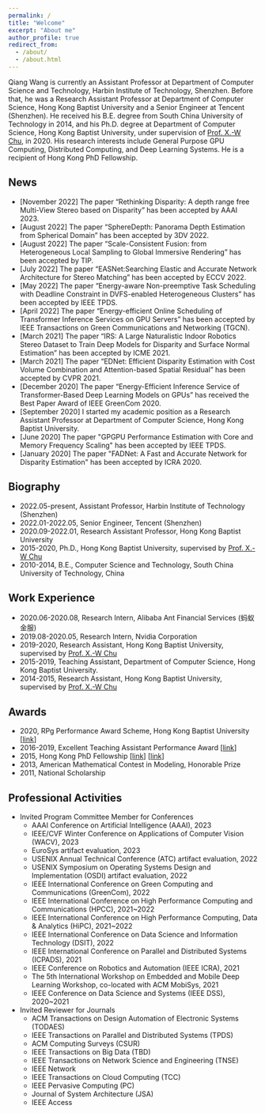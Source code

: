 ```yaml
---
permalink: /
title: "Welcome"
excerpt: "About me"
author_profile: true
redirect_from: 
  - /about/
  - /about.html
---
```



Qiang Wang is currently an Assistant Professor at Department of Computer Science and Technology, Harbin Institute of Technology, Shenzhen. Before that, he was a Research Assistant Professor at Department of Computer Science, Hong Kong Baptist University and a Senior Engineer at Tencent (Shenzhen). He received his B.E. degree from South China University of Technology in 2014, and his Ph.D. degree at Department of Computer Science, Hong Kong Baptist University, under supervision of [Prof. X.-W Chu](https://sites.google.com/view/chuxiaowen), in 2020. His research interests include General Purpose GPU Computing, Distributed Computing, and Deep Learning Systems. He is a recipient of Hong Kong PhD Fellowship.

## News
+ \[November 2022\] The paper “Rethinking Disparity: A depth range free Multi-View Stereo based on Disparity” has been accepted by AAAI 2023. 
+ \[August 2022\] The paper “SphereDepth: Panorama Depth Estimation from Spherical Domain” has been accepted by 3DV 2022. 
+ \[August 2022\] The paper “Scale-Consistent Fusion: from Heterogeneous Local Sampling to Global Immersive Rendering” has been accepted by TIP. 
+ \[July 2022\] The paper “EASNet:Searching Elastic and Accurate Network Architecture for Stereo Matching” has been accepted by ECCV 2022. 
+ \[May 2022\] The paper “Energy-aware Non-preemptive Task Scheduling with Deadline Constraint in DVFS-enabled Heterogeneous Clusters” has been accepted by IEEE TPDS. 
+ \[April 2022\] The paper “Energy-efficient Online Scheduling of Transformer Inference Services on GPU Servers” has been accepted by IEEE Transactions on Green Communications and Networking (TGCN). 
+ \[March 2021\] The paper “IRS: A Large Naturalistic Indoor Robotics Stereo Dataset to Train Deep Models for Disparity and Surface Normal Estimation” has been accepted by ICME 2021.
+ \[March 2021\] The paper “EDNet: Efficient Disparity Estimation with Cost Volume Combination and Attention-based Spatial Residual” has been accepted by CVPR 2021.
+ \[December 2020\] The paper “Energy-Efficient Inference Service of Transformer-Based Deep Learning Models on GPUs” has received the Best Paper Award of IEEE GreenCom 2020.
+ \[September 2020\] I started my academic position as a Research Assistant Professor at Department of Computer Science, Hong Kong Baptist University.
+ \[June 2020\] The paper "GPGPU Performance Estimation with Core and Memory Frequency Scaling" has been accepted by IEEE TPDS.
+ \[January 2020\] The paper "FADNet: A Fast and Accurate Network for Disparity Estimation" has been accepted by ICRA 2020.

## Biography
+ 2022.05-present, Assistant Professor, Harbin Institute of Technology (Shenzhen)
+ 2022.01-2022.05, Senior Engineer, Tencent (Shenzhen)
+ 2020.09-2022.01, Research Assistant Professor, Hong Kong Baptist University
+ 2015-2020, Ph.D., Hong Kong Baptist University, supervised by [Prof. X.-W Chu](https://www.comp.hkbu.edu.hk/~chxw/)
+ 2010-2014, B.E., Computer Science and Technology, South China University of Technology, China

## Work Experience
+ 2020.06-2020.08, Research Intern, Alibaba Ant Financial Services (蚂蚁金服)
+ 2019.08-2020.05, Research Intern, Nvidia Corporation
+ 2019-2020, Research Assistant, Hong Kong Baptist University, supervised by [Prof. X.-W Chu](https://www.comp.hkbu.edu.hk/~chxw/)
+ 2015-2019, Teaching Assistant, Department of Computer Science, Hong Kong Baptist University.
+ 2014-2015, Research Assistant, Hong Kong Baptist University, supervised by [Prof. X.-W Chu](https://www.comp.hkbu.edu.hk/~chxw/)

## Awards
+ 2020, RPg Performance Award Scheme, Hong Kong Baptist University \[[link](https://www.comp.hkbu.edu.hk/v1/?pid=48)\]
+ 2016-2019, Excellent Teaching Assistant Performance Award \[[link](https://www.comp.hkbu.edu.hk/v1/?pid=48)\]
+ 2015, Hong Kong PhD Fellowship \[[link](https://cerg1.ugc.edu.hk/hkpfs/index.html)\] \[[link](https://www.comp.hkbu.edu.hk/v1/?pid=48)\]
+ 2013, American Mathematical Contest in Modeling, Honorable Prize
+ 2011, National Scholarship

## Professional Activities
+ Invited Program Committee Member for Conferences
    + AAAI Conference on Artificial Intelligence (AAAI), 2023
    + IEEE/CVF Winter Conference on Applications of Computer Vision (WACV), 2023
    + EuroSys artifact evaluation, 2023
    + USENIX Annual Technical Conference (ATC) artifact evaluation, 2022
    + USENIX Symposium on Operating Systems Design and Implementation (OSDI) artifact evaluation, 2022
    + IEEE International Conference on Green Computing and Communications (GreenCom), 2022
    + IEEE International Conference on High Performance Computing and Communications (HPCC), 2021~2022
    + IEEE International Conference on High Performance Computing, Data & Analytics (HiPC), 2021~2022
    + IEEE International Conference on Data Science and Information Technology (DSIT), 2022
    + IEEE International Conference on Parallel and Distributed Systems (ICPADS), 2021
    + IEEE Conference on Robotics and Automation (IEEE ICRA), 2021
    + The 5th International Workshop on Embedded and Mobile Deep Learning Workshop, co-located with ACM MobiSys, 2021
    + IEEE Conference on Data Science and Systems (IEEE DSS), 2020~2021
+ Invited Reviewer for Journals
    + ACM Transactions on Design Automation of Electronic Systems (TODAES)
    + IEEE Transactions on Parallel and Distributed Systems (TPDS)
    + ACM Computing Surveys (CSUR)
    + IEEE Transactions on Big Data (TBD)
    + IEEE Transactions on Network Science and Engineering (TNSE)
    + IEEE Network 
    + IEEE Transactions on Cloud Computing (TCC)
    + IEEE Pervasive Computing (PC)
    + Journal of System Architecture (JSA)
    + IEEE Access
